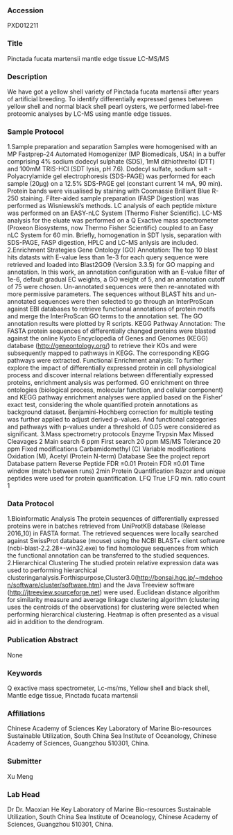 ### Accession
PXD012211

### Title
Pinctada fucata martensii mantle edge tissue LC-MS/MS

### Description
We have got a yellow shell variety of Pinctada fucata martensii after years of artificial breeding. To identify differentially expressed genes between yellow shell and normal black shell pearl oysters, we performed label-free proteomic analyses by LC-MS using mantle edge tissues.

### Sample Protocol
1.Sample preparation and separation Samples were homogenised with an MP Fastprep-24 Automated Homogenizer (MP Biomedicals, USA) in a buffer comprising 4% sodium dodecyl sulphate (SDS), 1mM dithiothreitol (DTT) and 100mM TRIS-HCl (SDT lysis, pH 7.6). Dodecyl sulfate, sodium salt - Polyacrylamide gel electrophoresis (SDS-PAGE) was performed for each sample (20μg) on a 12.5% SDS-PAGE gel (constant current 14 mA, 90 min). Protein bands were visualised by staining with Coomassie Brilliant Blue R-250 staining. Filter-aided sample preparation (FASP Digestion) was performed as Wisniewski’s methods. LC analysis of each peptide mixture was performed on an EASY-nLC System (Thermo Fisher Scientific). LC-MS analysis for the eluate was performed on a Q Exactive mass spectrometer (Proxeon Biosystems, now Thermo Fisher Scientific) coupled to an Easy nLC System for 60 min. Briefly, homogenation in SDT lysis, separation with SDS-PAGE, FASP digestion, HPLC and LC-MS anlysis are included.  2.Enrichment Strategies Gene Ontology (GO) Annotation: The top 10 blast hits datasts with E-value less than 1e-3 for each query sequence were retrieved and loaded into Blast2GO9 (Version 3.3.5) for GO mapping and annotation. In this work, an annotation configuration with an E-value filter of 1e-6, default gradual EC weights, a GO weight of 5, and an annotation cutoff of 75 were chosen. Un-annotated sequences were then re-annotated with more permissive parameters. The sequences without BLAST hits and un-annotated sequences were then selected to go through an InterProScan against EBI databases to retrieve functional annotations of protein motifs and merge the InterProScan GO terms to the annotation set. The GO annotation results were plotted by R scripts.  KEGG Pathway Annotation: The FASTA protein sequences of differentially changed proteins were blasted against the online Kyoto Encyclopedia of Genes and Genomes (KEGG) database (http://geneontology.org/) to retrieve their KOs and were subsequently mapped to pathways in KEGG. The corresponding KEGG pathways were extracted. Functional Enrichment analysis: To further explore the impact of differentially expressed protein in cell physiological process and discover internal relations between differentially expressed proteins, enrichment analysis was performed. GO enrichment on three ontologies (biological process, molecular function, and cellular component) and KEGG pathway enrichment analyses were applied based on the Fisher’ exact test, considering the whole quantified protein annotations as background dataset. Benjamini-Hochberg correction for multiple testing was further applied to adjust derived p-values. And functional categories and pathways with p-values under a threshold of 0.05 were considered as significant. 3.Mass spectrometry protocols Enzyme Trypsin Max Missed Cleavages 2 Main search 6 ppm First search 20 ppm MS/MS Tolerance 20 ppm Fixed modifications Carbamidomethyl (C) Variable modifications Oxidation (M), Acetyl (Protein N-term) Database See the project report Database pattern Reverse Peptide FDR ≤0.01 Protein FDR ≤0.01 Time window (match between runs) 2min Protein Quantification Razor and unique peptides were used for protein quantification. LFQ  True LFQ min. ratio count 1

### Data Protocol
1.Bioinformatic Analysis The protein sequences of differentially expressed proteins were in batches retrieved from UniProtKB database (Release 2016_10) in FASTA format. The retrieved sequences were locally searched against SwissProt database (mouse) using the NCBI BLAST+ client software (ncbi-blast-2.2.28+-win32.exe) to find homologue sequences from which the functional annotation can be transferred to the studied sequences.  2.Hierarchical Clustering The studied protein relative expression data was used to performing hierarchical clusteringanalysis.Forthispurpose,Cluster3.0(http://bonsai.hgc.jp/~mdehoon/software/cluster/software.htm) and the Java Treeview software (http://jtreeview.sourceforge.net) were used. Euclidean distance algorithm for similarity measure and average linkage clustering algorithm (clustering uses the centroids of the observations) for clustering were selected when performing hierarchical clustering. Heatmap is often presented as a visual aid in addition to the dendrogram.

### Publication Abstract
None

### Keywords
Q exactive mass spectrometer, Lc-ms/ms, Yellow shell and black shell, Mantle edge tissue, Pinctada fucata martensii

### Affiliations
Chinese Academy of Sciences
Key Laboratory of Marine Bio-resources Sustainable Utilization, South China Sea Institute of Oceanology, Chinese Academy of Sciences, Guangzhou 510301, China.

### Submitter
Xu Meng

### Lab Head
Dr Dr. Maoxian He
Key Laboratory of Marine Bio-resources Sustainable Utilization, South China Sea Institute of Oceanology, Chinese Academy of Sciences, Guangzhou 510301, China.



